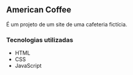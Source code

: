 ## American Coffee

É um projeto de um site de uma cafeteria fictícia.

### Tecnologias utilizadas

- HTML
- CSS
- JavaScript